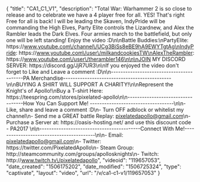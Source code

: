 {
    "title": "CA1_C1_V1",
    "description": "Total War: Warhammer 2 is so close to release and to celebrate we have a 4 player free for all. YES! That's right Free for all is back! I will be leading the Skaven, IndyPride will be commanding the High Elves, Party Elite controls the Lizardnew, and Alex the Rambler leads the Dark Elves. Four armies march to the battlefield, but only one will be left standing! Enjoy the video :D\n\nBattle Buddies:\nPartyElite: https:\/\/www.youtube.com\/channel\/UCg3BiSs8eBE9hA9EWYTgtAg\nIndyPride: https:\/\/www.youtube.com\/user\/milkandcookiesTW\nAlexTheRambler: https:\/\/www.youtube.com\/user\/therambler146\n\n\nJOIN MY DISCORD SERVER: https:\/\/discord.gg\/JjR7UR3\n\nIf you enjoyed the video don't forget to Like and Leave a comment :D\n\n-----------------------------------------PA Merchandise---------------------------------------------\n\nBUYING A SHIRT WILL SUPPORT A CHARITY!\n\nRepresent the Knight's of Apollo!\nBuy a T-shirt Here: https:\/\/teespring.com\/stores\/pixelated-apollo\n\n----------------------------------How You Can Support Me! -----------------------------------\n\n- Like, share and leave a comment :D\n- Turn OFF adblock or whitelist my channel\n- Send me a GREAT battle Replay: pixelatedapollo@gmail.com\n- Purchase a Server at: https:\/\/oasis-hosting.net\/ and use this discount code - PA2017 \n\n------------------------------------------Connect With Me!-----------------------------------------\n\n- Email: pixelatedapollo@gmail.com\n- Twitter: https:\/\/twitter.com\/PixelatedApollo\n- Steam Group:  http:\/\/steamcommunity.com\/groups\/apollosknights\n- Twitch: http:\/\/www.twitch.tv\/pixelatedapollo",
    "videoid": "119657053",
    "date_created": "1506175202",
    "date_modified": "1506725324",
    "type": "captivate",
    "layout": "video",
    "url": "\/v\/ca1-c1-v1\/119657053"
}